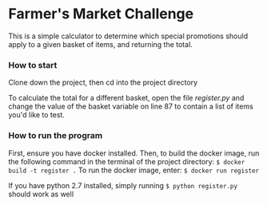 # Farmer's Market Challenge
This is a simple calculator to determine which special promotions should apply to a given basket of items, and returning the total.

### How to start
Clone down the project, then cd into the project directory

To calculate the total for a different basket, open the file _register.py_ and change the value of the basket variable on line 87 to contain a list of items you'd like to test.

### How to run the program
First, ensure you have docker installed. Then, to build the docker image, run the following command in the terminal of the project directory:
`$ docker build -t register .`
To run the docker image, enter:
`$ docker run register`

If you have python 2.7 installed, simply running `$ python register.py` should work as well
